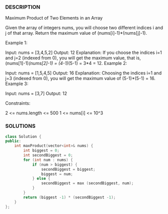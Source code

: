 ### DESCRIPTION

Maximum Product of Two Elements in an Array

Given the array of integers nums, you will choose two different indices i and j of that array. Return the maximum value of (nums[i]-1)*(nums[j]-1).
 

Example 1:

Input: nums = [3,4,5,2]
Output: 12 
Explanation: If you choose the indices i=1 and j=2 (indexed from 0), you will get the maximum value, that is, (nums[1]-1)*(nums[2]-1) = (4-1)*(5-1) = 3*4 = 12. 
Example 2:

Input: nums = [1,5,4,5]
Output: 16
Explanation: Choosing the indices i=1 and j=3 (indexed from 0), you will get the maximum value of (5-1)*(5-1) = 16.
Example 3:

Input: nums = [3,7]
Output: 12
 

Constraints:

2 <= nums.length <= 500
1 <= nums[i] <= 10^3




### SOLUTIONS

```c++
class Solution {
public:
    int maxProduct(vector<int>& nums) {
        int biggest = 0;
        int secondBiggest = 0;
        for (int num : nums) {
            if (num > biggest) {
                secondBiggest = biggest;
                biggest = num;
            } else {
                secondBiggest = max (secondBiggest, num);
            }
        }
        return (biggest -1) * (secondBiggest -1);
    }
};
```

